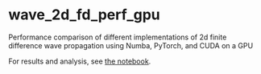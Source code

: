 # wave_2d_fd_perf_gpu
Performance comparison of different implementations of 2d finite difference wave propagation using Numba, PyTorch, and CUDA on a GPU

For results and analysis, see [the notebook](https://github.com/ar4/wave_2d_fd_perf_gpu/blob/master/notebooks/wave_2d_fd_perf_gpu.ipynb). 
